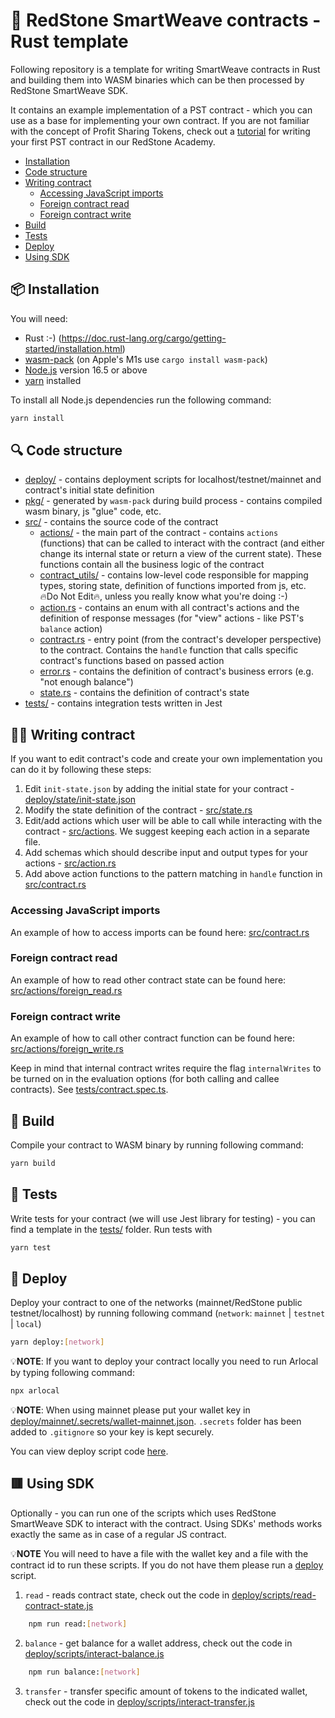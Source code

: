 # 🦀 RedStone SmartWeave contracts - Rust template

Following repository is a template for writing SmartWeave contracts in Rust and building them into WASM binaries which can be then processed by RedStone SmartWeave SDK.

It contains an example implementation of a PST contract - which you can use as a base for implementing your own contract.
If you are not familiar with the concept of Profit Sharing Tokens, check out a [tutorial](https://redstone.academy/docs/pst/introduction/intro) for writing your first PST contract in our RedStone Academy.

- [Installation](#-installation)
- [Code structure](#-code-structure)
- [Writing contract](#-writing-contract)
  - [Accessing JavaScript imports](#accessing-javascript-imports)
  - [Foreign contract read](#foreign-contract-read)
  - [Foreign contract write](#foreign-contract-write)
- [Build](#-build)
- [Tests](#-tests)
- [Deploy](#-deploy)
- [Using SDK](#-using-sdk)

## 📦 Installation

You will need:

- Rust :-) (https://doc.rust-lang.org/cargo/getting-started/installation.html)
- [wasm-pack](https://rustwasm.github.io/wasm-pack/installer/) (on Apple's M1s use `cargo install wasm-pack`)
- [Node.js](https://nodejs.org/en/download/) version 16.5 or above
- [yarn](https://yarnpkg.com/getting-started/install) installed

To install all Node.js dependencies run the following command:

```bash
yarn install
```

## 🔍 Code structure

- [deploy/](deploy) - contains deployment scripts for localhost/testnet/mainnet and contract's initial state definition
- [pkg/](pkg) - generated by `wasm-pack` during build process - contains compiled wasm binary, js "glue" code, etc.
- [src/](src) - contains the source code of the contract
  - [actions/](src/actions) - the main part of the contract - contains `actions` (functions) that can be called to interact
    with the contract (and either change its internal state or return a view of the current state).
    These functions contain all the business logic of the contract
  - [contract_utils/](src/contract_utils) - contains low-level code responsible for mapping types, storing state,
    definition of functions imported from js, etc.  
    🔥Do Not Edit🔥, unless you really know what you're doing :-)
  - [action.rs](src/action.rs) - contains an enum with all contract's actions and the definition of response
    messages (for "view" actions - like PST's `balance` action)
  - [contract.rs](src/contract.rs) - entry point (from the contract's developer perspective) to the contract.
    Contains the `handle` function that calls specific contract's functions based on passed action
  - [error.rs](src/error.rs) - contains the definition of contract's business errors (e.g. "not enough balance")
  - [state.rs](src/state.rs) - contains the definition of contract's state
- [tests/](tests) - contains integration tests written in Jest

## 🧑‍💻 Writing contract

If you want to edit contract's code and create your own implementation you can do it by following these steps:

1. Edit `init-state.json` by adding the initial state for your contract - [deploy/state/init-state.json](deploy/state/init-state.json)
2. Modify the state definition of the contract - [src/state.rs](src/state.rs)
3. Edit/add actions which user will be able to call while interacting with the contract - [src/actions](src/actions).
   We suggest keeping each action in a separate file.
4. Add schemas which should describe input and output types for your actions - [src/action.rs](src/action.rs)
5. Add above action functions to the pattern matching in `handle` function in [src/contract.rs](src/contract.rs#L24)

### Accessing JavaScript imports

An example of how to access imports can be found here: [src/contract.rs](src/contract.rs#L11)

### Foreign contract read

An example of how to read other contract state can be found here: [src/actions/foreign_read.rs](src/actions/foreign_read#L12)

### Foreign contract write

An example of how to call other contract function can be found here: [src/actions/foreign_write.rs](src/actions/foreign_write#L25)

Keep in mind that internal contract writes require the flag `internalWrites` to be turned on in the
evaluation options (for both calling and callee contracts). See [tests/contract.spec.ts](tests/contract.spec.ts#L111).

## 👷 Build

Compile your contract to WASM binary by running following command:

```bash
yarn build
```

## 🧪 Tests

Write tests for your contract (we will use Jest library for testing) - you can find a template in the [tests/](tests) folder.
Run tests with

```bash
yarn test
```

## 📜 Deploy

Deploy your contract to one of the networks (mainnet/RedStone public testnet/localhost) by running following command (`network`: `mainnet` | `testnet` | `local`)

```bash
yarn deploy:[network]
```

💡**NOTE**: If you want to deploy your contract locally you need to run Arlocal by typing following command:

```bash
npx arlocal
```

💡**NOTE**: When using mainnet please put your wallet key in [deploy/mainnet/.secrets/wallet-mainnet.json](deploy/mainnet/.secrets/wallet-mainnet.json). `.secrets` folder has been added to `.gitignore` so your key is kept securely.

You can view deploy script code [here](deploy/scripts/deploy.js).

## 🟥 Using SDK

Optionally - you can run one of the scripts which uses RedStone SmartWeave SDK to interact with the contract. Using SDKs' methods works exactly the same as in case of a regular JS contract.

💡**NOTE** You will need to have a file with the wallet key and a file with the contract id to run these scripts. If you do not have them please run a [deploy](#-deploy) script.

1. `read` - reads contract state, check out the code in [deploy/scripts/read-contract-state.js](deploy/scripts/read-contract-state.js)

```bash
    npm run read:[network]
```

2. `balance` - get balance for a wallet address, check out the code in [deploy/scripts/interact-balance.js](deploy/scripts/interact-balance.js)

```bash
    npm run balance:[network]
```

3. `transfer` - transfer specific amount of tokens to the indicated wallet, check out the code in [deploy/scripts/interact-transfer.js](deploy/scripts/interact-transfer.js)
